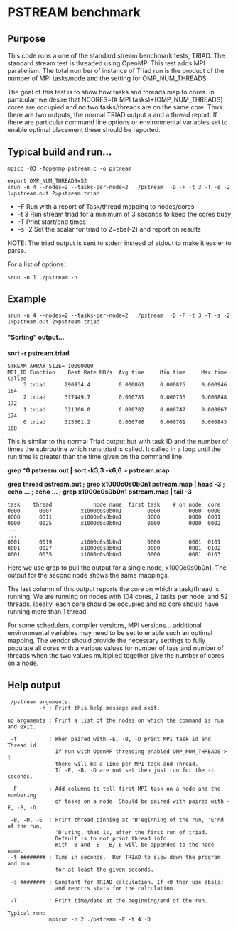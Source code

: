# PSTREAM benchmark




## Purpose

This code runs a one of the standard stream benchmark tests, TRIAD.  The standard stream 
test is threaded using OpenMP.   This test adds MPI parallelism.  The total number of 
instance of Triad run is the product of the number of MPI tasks/node and the setting for 
OMP\_NUM\_THREADS.

The goal of this test is to show how tasks and threads map to cores.  In particular, we 
desire that  NCORES=(# MPI tasks)*(OMP\_NUM\_THREADS) cores are occupied and no two 
tasks/threads are on the same core.  Thus there  are two outputs, the normal TRIAD output a
and a thread report.  If there are particular command line options or environmental variables 
set to enable optimal placement these should be reported.  

## Typical build and run...

`mpicc -O3 -fopenmp pstream.c -o pstream
`


```
export OMP_NUM_THREADS=52
srun -n 4 --nodes=2 --tasks-per-node=2  ./pstream  -D -F -t 3 -T -s -2 1>pstream.out 2>pstream.triad
```

* -F     Run with a report of Task/thread mapping to nodes/cores
* -t 3   Run stream triad for a minimum of 3 seconds to keep the cores busy
* -T     Print start/end times
* -s -2  Set the scalar for triad to 2=abs(-2) and report on results

NOTE: The triad output is sent to stderr instead of stdout to make it easier to parse.

For a list of options:

```
srun -n 1 ./pstream -h 
```

## Example

```
srun -n 4 --nodes=2 --tasks-per-node=2  ./pstream  -D -F -t 3 -T -s -2 1>pstream.out 2>pstream.triad
```



#### "Sorting" output...


**sort -r pstream.triad**

```
STREAM_ARRAY_SIZE= 10000000
MPI_ID Function    Best Rate MB/s  Avg time     Min time     Max time  Called
     3 triad      290934.4         0.000861     0.000825     0.000946     164
     2 triad      317449.7         0.000781     0.000756     0.000848     172
     1 triad      321300.0         0.000782     0.000747     0.000867     174
     0 triad      315361.2         0.000786     0.000761     0.000843     168
```

This is similar to the normal Triad output but with task ID and the number of 
times the subroutine which runs triad is called.  It called in a loop until the 
run time is greater than the time given on the command line.


**grep ^0 pstream.out | sort -k3,3 -k6,6  > pstream.map**

**grep thread pstream.out ; grep x1000c0s0b0n1 pstream.map | head -3 ; echo ... ; echo ... ; grep x1000c0s0b0n1 pstream.map | tail -3**


```
task    thread             node name  first task    # on node  core
0000      0007         x1000c0s0b0n1        0000         0000  0000
0000      0011         x1000c0s0b0n1        0000         0000  0001
0000      0025         x1000c0s0b0n1        0000         0000  0002
...
...
0001      0019         x1000c0s0b0n1        0000         0001  0101
0001      0027         x1000c0s0b0n1        0000         0001  0102
0001      0035         x1000c0s0b0n1        0000         0001  0103
```

Here we use grep to pull the output for a single node, x1000c0s0b0n1.  The output for
the second node shows the same mappings.

The last column of this output reports the core on which a task/thread
is running.  We are running on nodes with 104 cores, 2 tasks per node,
and 52 threads.  Ideally, each core should be occupied and no core should
have running more than 1 thread.  

For some schedulers, compiler versions, MPI versions... additional environmental variables may 
need to be set to enable such an optimal mapping.  The vendor should provide the necessary 
settings to fully populate all cores with a various values for number of tass and number of 
threads when the two values multiplied together give the number of cores on a node.

## Help output

```
./pstream arguments:
          -h : Print this help message and exit.

no arguments : Print a list of the nodes on which the command is run and exit.

 -f          : When paired with -E, -B, -D print MPI task id and Thread id
               If run with OpenMP threading enabled OMP_NUM_THREADS > 1
               there will be a line per MPI task and Thread.
               If -E, -B, -D are not set then just run for the -t seconds.

 -F          : Add columns to tell first MPI task on a node and the numbering
               of tasks on a node. Should be paired with paired with -E, -B, -D

 -B, -D, -E  : Print thread pinning at 'B'eginning of the run, 'E'nd of the run,
               'D'uring, that is, after the first run of triad.
               Default is to not print thread info.
               With -B and -E  _B/_E will be appended to the node name.
 -t ######## : Time in seconds.  Run TRIAD to slow down the program and run
               for at least the given seconds.

 -s ######## : Constant for TRIAD calculation. If <0 then use abs(s)
               and reports stats for the calculation.

 -T          : Print time/date at the beginning/end of the run.

Typical run:
             mpirun -n 2 ./pstream -F -t 4 -D
 ```

